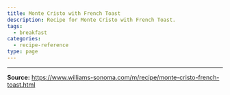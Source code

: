 ```yaml
---
title: Monte Cristo with French Toast
description: Recipe for Monte Cristo with French Toast.
tags:
  - breakfast
categories:
  - recipe-reference
type: page
---
```


---

**Source:** <https://www.williams-sonoma.com/m/recipe/monte-cristo-french-toast.html>
